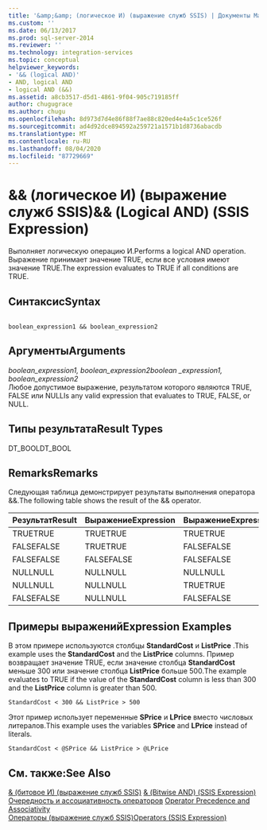 ```yaml
---
title: '&amp;&amp; (логическое И) (выражение служб SSIS) | Документы Майкрософт'
ms.custom: ''
ms.date: 06/13/2017
ms.prod: sql-server-2014
ms.reviewer: ''
ms.technology: integration-services
ms.topic: conceptual
helpviewer_keywords:
- '&& (logical AND)'
- AND, logical AND
- logical AND (&&)
ms.assetid: a8cb3517-d5d1-4861-9f04-905c719185ff
author: chugugrace
ms.author: chugu
ms.openlocfilehash: 8d973d7d4e86f88f7ae88c820ed4e4a5c1ce526f
ms.sourcegitcommit: ad4d92dce894592a259721a1571b1d8736abacdb
ms.translationtype: MT
ms.contentlocale: ru-RU
ms.lasthandoff: 08/04/2020
ms.locfileid: "87729669"
---
```

# <a name="ampamp-logical-and-ssis-expression"></a><span data-ttu-id="970f4-102">&amp;&amp; (логическое И) (выражение служб SSIS)</span><span class="sxs-lookup"><span data-stu-id="970f4-102">&amp;&amp; (Logical AND) (SSIS Expression)</span></span>
  <span data-ttu-id="970f4-103">Выполняет логическую операцию И.</span><span class="sxs-lookup"><span data-stu-id="970f4-103">Performs a logical AND operation.</span></span> <span data-ttu-id="970f4-104">Выражение принимает значение TRUE, если все условия имеют значение TRUE.</span><span class="sxs-lookup"><span data-stu-id="970f4-104">The expression evaluates to TRUE if all conditions are TRUE.</span></span>  
  
## <a name="syntax"></a><span data-ttu-id="970f4-105">Синтаксис</span><span class="sxs-lookup"><span data-stu-id="970f4-105">Syntax</span></span>  
  
```  
  
boolean_expression1 && boolean_expression2  
```  
  
## <a name="arguments"></a><span data-ttu-id="970f4-106">Аргументы</span><span class="sxs-lookup"><span data-stu-id="970f4-106">Arguments</span></span>  
 <span data-ttu-id="970f4-107">*boolean_expression1, boolean_expression2*</span><span class="sxs-lookup"><span data-stu-id="970f4-107">*boolean _expression1, boolean_expression2*</span></span>  
 <span data-ttu-id="970f4-108">Любое допустимое выражение, результатом которого являются TRUE, FALSE или NULL</span><span class="sxs-lookup"><span data-stu-id="970f4-108">Is any valid expression that evaluates to TRUE, FALSE, or NULL.</span></span>  
  
## <a name="result-types"></a><span data-ttu-id="970f4-109">Типы результата</span><span class="sxs-lookup"><span data-stu-id="970f4-109">Result Types</span></span>  
 <span data-ttu-id="970f4-110">DT_BOOL</span><span class="sxs-lookup"><span data-stu-id="970f4-110">DT_BOOL</span></span>  
  
## <a name="remarks"></a><span data-ttu-id="970f4-111">Remarks</span><span class="sxs-lookup"><span data-stu-id="970f4-111">Remarks</span></span>  
 <span data-ttu-id="970f4-112">Следующая таблица демонстрирует результаты выполнения оператора &&.</span><span class="sxs-lookup"><span data-stu-id="970f4-112">The following table shows the result of the && operator.</span></span>  
  
|<span data-ttu-id="970f4-113">Результат</span><span class="sxs-lookup"><span data-stu-id="970f4-113">Result</span></span>|<span data-ttu-id="970f4-114">Выражение</span><span class="sxs-lookup"><span data-stu-id="970f4-114">Expression</span></span>|<span data-ttu-id="970f4-115">Выражение</span><span class="sxs-lookup"><span data-stu-id="970f4-115">Expression</span></span>|  
|------------|----------------|----------------|  
|<span data-ttu-id="970f4-116">TRUE</span><span class="sxs-lookup"><span data-stu-id="970f4-116">TRUE</span></span>|<span data-ttu-id="970f4-117">TRUE</span><span class="sxs-lookup"><span data-stu-id="970f4-117">TRUE</span></span>|<span data-ttu-id="970f4-118">TRUE</span><span class="sxs-lookup"><span data-stu-id="970f4-118">TRUE</span></span>|  
|<span data-ttu-id="970f4-119">FALSE</span><span class="sxs-lookup"><span data-stu-id="970f4-119">FALSE</span></span>|<span data-ttu-id="970f4-120">TRUE</span><span class="sxs-lookup"><span data-stu-id="970f4-120">TRUE</span></span>|<span data-ttu-id="970f4-121">FALSE</span><span class="sxs-lookup"><span data-stu-id="970f4-121">FALSE</span></span>|  
|<span data-ttu-id="970f4-122">FALSE</span><span class="sxs-lookup"><span data-stu-id="970f4-122">FALSE</span></span>|<span data-ttu-id="970f4-123">FALSE</span><span class="sxs-lookup"><span data-stu-id="970f4-123">FALSE</span></span>|<span data-ttu-id="970f4-124">FALSE</span><span class="sxs-lookup"><span data-stu-id="970f4-124">FALSE</span></span>|  
|<span data-ttu-id="970f4-125">NULL</span><span class="sxs-lookup"><span data-stu-id="970f4-125">NULL</span></span>|<span data-ttu-id="970f4-126">NULL</span><span class="sxs-lookup"><span data-stu-id="970f4-126">NULL</span></span>|<span data-ttu-id="970f4-127">NULL</span><span class="sxs-lookup"><span data-stu-id="970f4-127">NULL</span></span>|  
|<span data-ttu-id="970f4-128">NULL</span><span class="sxs-lookup"><span data-stu-id="970f4-128">NULL</span></span>|<span data-ttu-id="970f4-129">NULL</span><span class="sxs-lookup"><span data-stu-id="970f4-129">NULL</span></span>|<span data-ttu-id="970f4-130">TRUE</span><span class="sxs-lookup"><span data-stu-id="970f4-130">TRUE</span></span>|  
|<span data-ttu-id="970f4-131">FALSE</span><span class="sxs-lookup"><span data-stu-id="970f4-131">FALSE</span></span>|<span data-ttu-id="970f4-132">NULL</span><span class="sxs-lookup"><span data-stu-id="970f4-132">NULL</span></span>|<span data-ttu-id="970f4-133">FALSE</span><span class="sxs-lookup"><span data-stu-id="970f4-133">FALSE</span></span>|  
  
## <a name="expression-examples"></a><span data-ttu-id="970f4-134">Примеры выражений</span><span class="sxs-lookup"><span data-stu-id="970f4-134">Expression Examples</span></span>  
 <span data-ttu-id="970f4-135">В этом примере используются столбцы **StandardCost** и **ListPrice** .</span><span class="sxs-lookup"><span data-stu-id="970f4-135">This example uses the **StandardCost** and the **ListPrice** columns.</span></span> <span data-ttu-id="970f4-136">Пример возвращает значение TRUE, если значение столбца **StandardCost** меньше 300 или значение столбца **ListPrice** больше 500.</span><span class="sxs-lookup"><span data-stu-id="970f4-136">The example evaluates to TRUE if the value of the **StandardCost** column is less than 300 and the **ListPrice** column is greater than 500.</span></span>  
  
```  
StandardCost < 300 && ListPrice > 500  
```  
  
 <span data-ttu-id="970f4-137">Этот пример использует переменные **SPrice** и **LPrice** вместо числовых литералов.</span><span class="sxs-lookup"><span data-stu-id="970f4-137">This example uses the variables **SPrice** and **LPrice** instead of literals.</span></span>  
  
```  
StandardCost < @SPrice && ListPrice > @LPrice  
```  
  
## <a name="see-also"></a><span data-ttu-id="970f4-138">См. также:</span><span class="sxs-lookup"><span data-stu-id="970f4-138">See Also</span></span>  
 <span data-ttu-id="970f4-139">[& (битовое И) (выражение служб SSIS)](bitwise-and-ssis-expression.md) </span><span class="sxs-lookup"><span data-stu-id="970f4-139">[& &#40;Bitwise AND&#41; &#40;SSIS Expression&#41;](bitwise-and-ssis-expression.md) </span></span>  
 <span data-ttu-id="970f4-140">[Очередность и ассоциативность операторов](operator-precedence-and-associativity.md) </span><span class="sxs-lookup"><span data-stu-id="970f4-140">[Operator Precedence and Associativity](operator-precedence-and-associativity.md) </span></span>  
 [<span data-ttu-id="970f4-141">Операторы (выражение служб SSIS)</span><span class="sxs-lookup"><span data-stu-id="970f4-141">Operators &#40;SSIS Expression&#41;</span></span>](operators-ssis-expression.md)  
  
  
